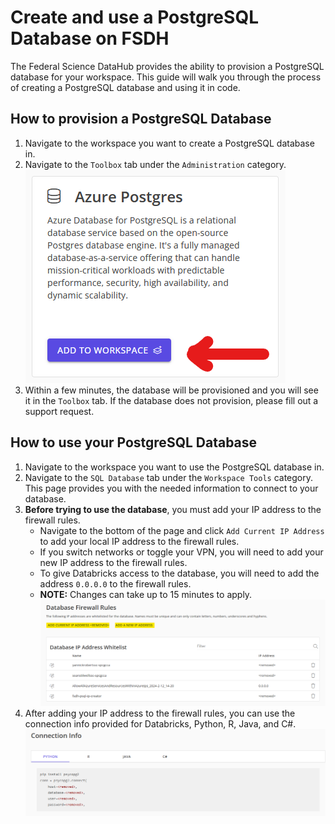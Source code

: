 # Create and use a PostgreSQL Database on FSDH

The Federal Science DataHub provides the ability to provision a PostgreSQL database for your workspace. This guide will walk you through the process of creating a PostgreSQL database and using it in code.

## How to provision a PostgreSQL Database

1. Navigate to the workspace you want to create a PostgreSQL database in.
2. Navigate to the `Toolbox` tab under the `Administration` category.
![](database-1.png)
3. Within a few minutes, the database will be provisioned and you will see it in the `Toolbox` tab. If the database does not provision, please fill out a support request.

## How to use your PostgreSQL Database

1. Navigate to the workspace you want to use the PostgreSQL database in.
2. Navigate to the `SQL Database` tab under the `Workspace Tools` category. This page provides you with the needed information to connect to your database.
3. **Before trying to use the database**, you must add your IP address to the firewall rules. 
    * Navigate to the bottom of the page and click `Add Current IP Address` to add your local IP address to the firewall rules.
    * If you switch networks or toggle your VPN, you will need to add your new IP address to the firewall rules.
    * To give Databricks access to the database, you will need to add the address `0.0.0.0` to the firewall rules.
    * **NOTE:** Changes can take up to 15 minutes to apply.
![](database-2.png)
4. After adding your IP address to the firewall rules, you can use the connection info provided for Databricks, Python, R, Java, and C#.
![](database-3.png)